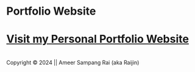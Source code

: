 # Portfolio Website

<h1><a href="https://ameersampangrai.com.np/" target="_blank" rel="noopener">
  Visit my Personal Portfolio Website</a></h1><br>
<footer>Copyright &copy; 2024 || Ameer Sampang Rai (aka Raijin)</footer>

